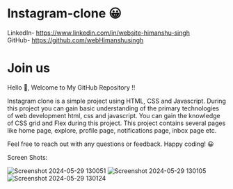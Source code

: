 ﻿# Instagram-clone 😀

LinkedIn- https://www.linkedin.com/in/website-himanshu-singh<br>
GitHub- https://github.com/webHimanshusingh <br>
<h1>Join us</h1>

Hello 👋, Welcome to My GitHub Repository !!

Instagram clone is a simple project using HTML, CSS and Javascript. During this project you can gain basic understanding of the primary technologies of web development html, css and javascript.
You can gain the knowledge of CSS grid and Flex during this project.
This project contains several pages like home page, explore, profile page, notifications page, inbox page etc.

Feel free to reach out with any questions or feedback. Happy coding! 😀


Screen Shots:

![Screenshot 2024-05-29 130051](https://github.com/webHimanshusingh/instagram-clone/assets/170223793/b012b48c-b7de-4b04-9371-30a776bf3d22)
![Screenshot 2024-05-29 130105](https://github.com/webHimanshusingh/instagram-clone/assets/170223793/fe4d0c12-fd19-43dd-b610-b2420525a53a)
![Screenshot 2024-05-29 130124](https://github.com/webHimanshusingh/instagram-clone/assets/170223793/2c7ddb54-5330-4bfa-8000-e719f211497b)

